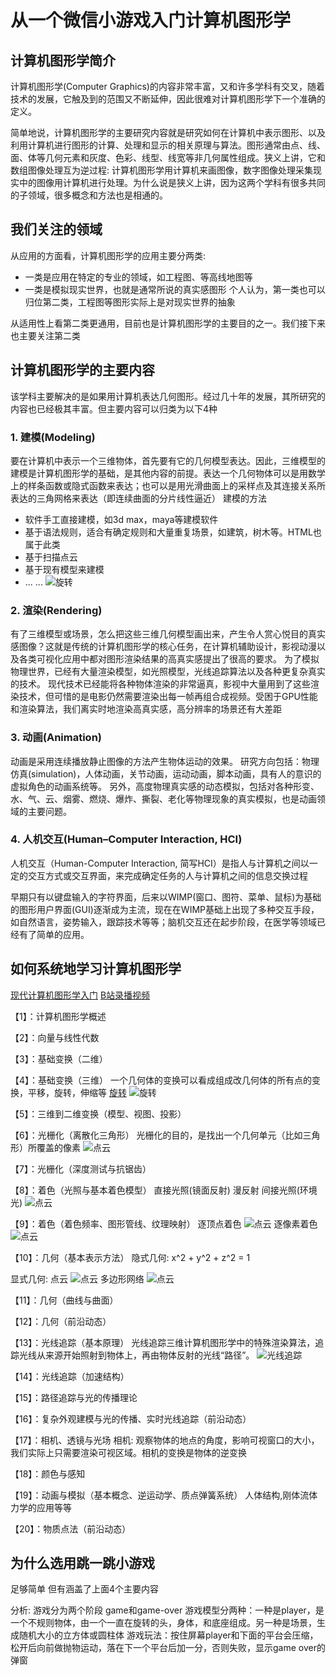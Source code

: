 # 从一个微信小游戏入门计算机图形学

## 计算机图形学简介

计算机图形学(Computer Graphics)的内容非常丰富，又和许多学科有交叉，随着技术的发展，它触及到的范围又不断延伸，因此很难对计算机图形学下一个准确的定义。

简单地说，计算机图形学的主要研究内容就是研究如何在计算机中表示图形、以及利用计算机进行图形的计算、处理和显示的相关原理与算法。图形通常由点、线、面、体等几何元素和灰度、色彩、线型、线宽等非几何属性组成。狭义上讲，它和数组图像处理互为逆过程: 计算机图形学用计算机来画图像，数字图像处理采集现实中的图像用计算机进行处理。为什么说是狭义上讲，因为这两个学科有很多共同的子领域，很多概念和方法也是相通的。

## 我们关注的领域

从应用的方面看，计算机图形学的应用主要分两类:

* 一类是应用在特定的专业的领域，如工程图、等高线地图等
* 一类是模拟现实世界，也就是通常所说的真实感图形
个人认为，第一类也可以归位第二类，工程图等图形实际上是对现实世界的抽象

从适用性上看第二类更通用，目前也是计算机图形学的主要目的之一。我们接下来也主要关注第二类

## 计算机图形学的主要内容

该学科主要解决的是如果用计算机表达几何图形。经过几十年的发展，其所研究的内容也已经极其丰富。但主要内容可以归类为以下4种

### 1. 建模(Modeling)

要在计算机中表示一个三维物体，首先要有它的几何模型表达。因此，三维模型的建模是计算机图形学的基础，是其他内容的前提。表达一个几何物体可以是用数学上的样条函数或隐式函数来表达；也可以是用光滑曲面上的采样点及其连接关系所表达的三角网格来表达（即连续曲面的分片线性逼近）
建模的方法

* 软件手工直接建模，如3d max，maya等建模软件
* 基于语法规则，适合有确定规则和大量重复场景，如建筑，树木等。HTML也属于此类
* 基于扫描点云
* 基于现有模型来建模
* ... ...
![旋转](./model.jpeg)

### 2. 渲染(Rendering)

有了三维模型或场景，怎么把这些三维几何模型画出来，产生令人赏心悦目的真实感图像？这就是传统的计算机图形学的核心任务，在计算机辅助设计，影视动漫以及各类可视化应用中都对图形渲染结果的高真实感提出了很高的要求。
为了模拟物理世界，已经有大量渲染模型，如光照模型，光线追踪算法以及各种更复杂真实的技术。
现代技术已经能将各种物体渲染的非常逼真，影视中大量用到了这些渲染技术，但可惜的是电影仍然需要渲染出每一帧再组合成视频。受困于GPU性能和渲染算法，我们离实时地渲染高真实感，高分辨率的场景还有大差距

### 3. 动画(Animation)

动画是采用连续播放静止图像的方法产生物体运动的效果。
研究方向包括：物理仿真(simulation)，人体动画，关节动画，运动动画，脚本动画，具有人的意识的虚拟角色的动画系统等。
另外，高度物理真实感的动态模拟，包括对各种形变、水、气、云、烟雾、燃烧、爆炸、撕裂、老化等物理现象的真实模拟，也是动画领域的主要问题。

### 4. 人机交互(Human–Computer Interaction, HCI)

人机交互（Human-Computer Interaction, 简写HCI）是指人与计算机之间以一定的交互方式或交互界面，来完成确定任务的人与计算机之间的信息交换过程

早期只有以键盘输入的字符界面，后来以WIMP(窗口、图符、菜单、鼠标)为基础的图形用户界面(GUI)逐渐成为主流，现在在WIMP基础上出现了多种交互手段，如自然语言，姿势输入，跟踪技术等等；脑机交互还在起步阶段，在医学等领域已经有了简单的应用。

## 如何系统地学习计算机图形学

[现代计算机图形学入门](http://games-cn.org/intro-graphics/)
[B站录播视频](https://www.bilibili.com/video/av90798049)

【1】：计算机图形学概述

【2】：向量与线性代数

【3】：基础变换（二维）

【4】：基础变换（三维）
一个几何体的变换可以看成组成改几何体的所有点的变换，平移，旋转，伸缩等
[旋转](https://zh.wikipedia.org/wiki/%E6%97%8B%E8%BD%AC)
![旋转](./rotate.svg)

【5】：三维到二维变换（模型、视图、投影）

【6】：光栅化（离散化三角形）
光栅化的目的，是找出一个几何单元（比如三角形）所覆盖的像素
![点云](./光栅化.jpg)

【7】：光栅化（深度测试与抗锯齿）

【8】：着色（光照与基本着色模型）
直接光照(镜面反射) 漫反射 间接光照(环境光)
![点云](./光照.png)

【9】：着色（着色频率、图形管线、纹理映射）
逐顶点着色
![点云](./逐顶点.png)
逐像素着色
![点云](./逐像素.png)

【10】：几何（基本表示方法）
隐式几何: x^2 + y^2 + z^2 = 1

显式几何:
点云
![点云](./pointClouds.jpg)
多边形网络
![点云](./poly.jpg)

【11】：几何（曲线与曲面）

【12】：几何（前沿动态）

【13】：光线追踪（基本原理）
光线追踪三维计算机图形学中的特殊渲染算法，追踪光线从来源开始照射到物体上，再由物体反射的光线“路径”。
![光线追踪](./光线追踪.gif)

【14】：光线追踪（加速结构）

【15】：路径追踪与光的传播理论

【16】：复杂外观建模与光的传播、实时光线追踪（前沿动态）

【17】：相机、透镜与光场
相机: 观察物体的地点的角度，影响可视窗口的大小，我们实际上只需要渲染可视区域。相机的变换是物体的逆变换

【18】：颜色与感知

【19】：动画与模拟（基本概念、逆运动学、质点弹簧系统）
人体结构,刚体流体力学的应用等等

【20】：物质点法（前沿动态）

## 为什么选用跳一跳小游戏

足够简单 但有涵盖了上面4个主要内容

分析:
游戏分为两个阶段 game和game-over
游戏模型分两种：一种是player，是一个不规则物体，由一个一直在旋转的头，身体，和底座组成。另一种是场景，生成随机大小的立方体或圆柱体
游戏玩法：按住屏幕player和下面的平台会压缩，松开后向前做抛物运动，落在下一个平台后加一分，否则失败，显示game over的弹窗
